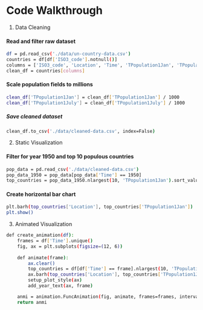 # Code Walkthrough
1. Data Cleaning

#### Read and filter raw dataset
```bash
df = pd.read_csv('./data/un-country-data.csv')
countries = df[df['ISO3_code'].notnull()]
columns = ['ISO3_code', 'Location', 'Time', 'TPopulation1Jan', 'TPopulation1July']
clean_df = countries[columns]
```
#### Scale population fields to millions
```bash
clean_df['TPopulation1Jan'] = clean_df['TPopulation1Jan'] / 1000
clean_df['TPopulation1July'] = clean_df['TPopulation1July'] / 1000
```
##### Save cleaned dataset
```bash
clean_df.to_csv('./data/cleaned-data.csv', index=False)
```

2. Static Visualization

#### Filter for year 1950 and top 10 populous countries
```bash
pop_data = pd.read_csv('./data/cleaned-data.csv')
pop_data_1950 = pop_data[pop_data['Time'] == 1950]
top_countries = pop_data_1950.nlargest(10, 'TPopulation1Jan').sort_values('TPopulation1Jan', ascending=True)
```

#### Create horizontal bar chart
```bash
plt.barh(top_countries['Location'], top_countries['TPopulation1Jan'])
plt.show()
```

3. Animated Visualization
```bash
def create_animation(df):
    frames = df['Time'].unique()
    fig, ax = plt.subplots(figsize=(12, 6))
    
    def animate(frame):
        ax.clear()
        top_countries = df[df['Time'] == frame].nlargest(10, 'TPopulation1Jan').sort_values('TPopulation1Jan', ascending=True)
        ax.barh(top_countries['Location'], top_countries['TPopulation1Jan'])
        setup_plot_style(ax)
        add_year_text(ax, frame)

    anmi = animation.FuncAnimation(fig, animate, frames=frames, interval=200)
    return anmi
```

